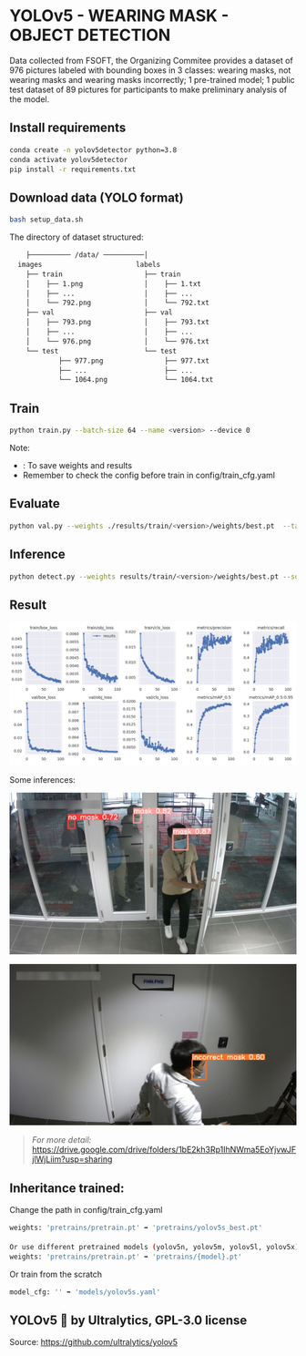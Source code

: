 # YOLOv5 - WEARING MASK - OBJECT DETECTION 

Data collected from FSOFT, the Organizing Commitee provides a dataset of 976 pictures labeled with bounding boxes in 3 classes: wearing masks, not wearing masks and wearing masks incorrectly; 1 pre-trained model; 1 public test dataset of 89 pictures for participants to make preliminary analysis of the model.

## Install requirements
```bash
conda create -n yolov5detector python=3.8
conda activate yolov5detector
pip install -r requirements.txt
```

## Download data (YOLO format)
```bash
bash setup_data.sh
```

The directory of dataset structured:

```bash
    ├────────── /data/ ──────────│
  images                       labels                   
    ├── train                    ├── train
    │    ├── 1.png               │    ├── 1.txt
    │    ├── ...                 │    ├── ...
    │    └── 792.png             │    └── 792.txt                    
    ├── val                      ├── val
    │    ├── 793.png             │    ├── 793.txt
    │    ├── ...                 │    ├── ...
    │    └── 976.png             │    └── 976.txt 
    └── test                     └── test
            ├── 977.png               ├── 977.txt
            ├── ...                   ├── ...
            └── 1064.png              └── 1064.txt

```

## Train
```bash
python train.py --batch-size 64 --name <version> --device 0
```
Note:
- <version>: To save weights and results
- Remember to check the config before train in config/train_cfg.yaml

## Evaluate
```bash
python val.py --weights ./results/train/<version>/weights/best.pt  --task val --batch-size 64 --name <version> --device 0
```

## Inference
```bash
python detect.py --weights results/train/<version>/weights/best.pt --source ./data/images/test --dir ./inference/<version>
```

## Result
![result](https://github.com/vnk8071/yolov5-mask-detection/blob/master/images/results.png)

Some inferences:

![sample1](https://github.com/vnk8071/yolov5-mask-detection/blob/master/images/mask.jpg)

![sample2](https://github.com/vnk8071/yolov5-mask-detection/blob/master/images/incorrect_mask.jpg)

> *For more detail:* https://drive.google.com/drive/folders/1bE2kh3Rp1IhNWma5EoYjvwJFjlWjLiim?usp=sharing

## Inheritance trained:
Change the path in config/train_cfg.yaml

```bash
weights: 'pretrains/pretrain.pt' ➡️ 'pretrains/yolov5s_best.pt'

Or use different pretrained models (yolov5n, yolov5m, yolov5l, yolov5x) by
weights: 'pretrains/pretrain.pt' ➡️ 'pretrains/{model}.pt'
```

Or train from the scratch
```bash
model_cfg: '' ➡️ 'models/yolov5s.yaml'
```

## **YOLOv5 🚀 by Ultralytics, GPL-3.0 license**

Source: https://github.com/ultralytics/yolov5

